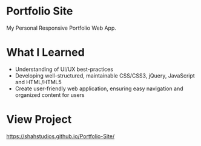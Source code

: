 # Portfolio Site 
My Personal Responsive Portfolio Web App.

# What I Learned
* Understanding of UI/UX best-practices
* Developing well-structured, maintainable CSS/CSS3, jQuery, JavaScript and HTML/HTML5
* Create user-friendly web application, ensuring easy navigation and organized content for users

# View Project
https://shahstudios.github.io/Portfolio-Site/
